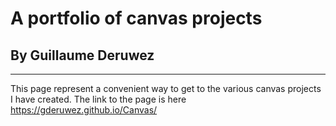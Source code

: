 # A portfolio of canvas projects
## By Guillaume Deruwez
----
This page represent a convenient way to get to the various canvas projects I have created.
The link to the page is here https://gderuwez.github.io/Canvas/
